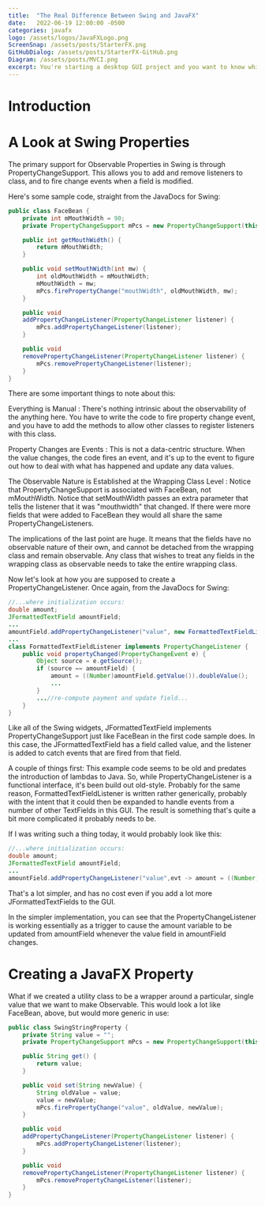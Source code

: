 ```yaml
---
title:  "The Real Difference Between Swing and JavaFX"
date:   2022-06-19 12:00:00 -0500
categories: javafx
logo: /assets/logos/JavaFXLogo.png
ScreenSnap: /assets/posts/StarterFX.png
GitHubDialog: /assets/posts/StarterFX-GitHub.png
Diagram: /assets/posts/MVCI.png
excerpt: You're starting a desktop GUI project and you want to know which is the best toolkit to use, Swing or JavaFX.  How are they different? What's the advantages of one over the other?  Let's take a look.
---
```


# Introduction


# A Look at Swing Properties

The primary support for Observable Properties in Swing is through PropertyChangeSupport.  This allows you to add and remove listeners to class, and to fire change events when a field is modified.  

Here's some sample code, straight from the JavaDocs for Swing:

``` java
public class FaceBean {
    private int mMouthWidth = 90;
    private PropertyChangeSupport mPcs = new PropertyChangeSupport(this);

    public int getMouthWidth() {
        return mMouthWidth;
    }

    public void setMouthWidth(int mw) {
        int oldMouthWidth = mMouthWidth;
        mMouthWidth = mw;
        mPcs.firePropertyChange("mouthWidth", oldMouthWidth, mw);
    }

    public void
    addPropertyChangeListener(PropertyChangeListener listener) {
        mPcs.addPropertyChangeListener(listener);
    }

    public void
    removePropertyChangeListener(PropertyChangeListener listener) {
        mPcs.removePropertyChangeListener(listener);
    }
}
```
There are some important things to note about this:

Everything is Manual
: There's nothing intrinsic about the observability of the anything here.  You have to write the code to fire property change event, and you have to add the methods to allow other classes to register listeners with this class.

Property Changes are Events
: This is not a data-centric structure.  When the value changes, the code fires an event, and it's up to the event to figure out how to deal with what has happened and update any data values.

The Observable Nature is Established at the Wrapping Class Level
: Notice that PropertyChangeSupport is associated with FaceBean, not mMouthWidth.  Notice that setMouthWidth passes an extra parameter that tells the listener that it was "mouthwidth" that changed.  If there were more fields that were added to FaceBean they would all share the same PropertyChangeListeners.

The implications of the last point are huge.  It means that the fields have no observable nature of their own, and cannot be detached from the wrapping class and remain observable.  Any class that wishes to treat any fields in the wrapping class as observable needs to take the entire wrapping class.


Now let's look at how you are supposed to create a PropertyChangeListener.  Once again, from the JavaDocs for Swing:

``` java
//...where initialization occurs:
double amount;
JFormattedTextField amountField;
...
amountField.addPropertyChangeListener("value", new FormattedTextFieldListener());
...
class FormattedTextFieldListener implements PropertyChangeListener {
    public void propertyChanged(PropertyChangeEvent e) {
        Object source = e.getSource();
        if (source == amountField) {
            amount = ((Number)amountField.getValue()).doubleValue();
            ...
        }
        ...//re-compute payment and update field...
    }
}
```

Like all of the Swing widgets, JFormattedTextField implements PropertyChangeSupport just like FaceBean in the first code sample does.  In this case, the JFormattedTextField has a field called value, and the listener is added to catch events that are fired from that field.

A couple of things first:  This example code seems to be old and predates the introduction of lambdas to Java. So, while PropertyChangeListener is a functional interface, it's been build out old-style.  Probably for the same reason, FormattedTextFieldListener is written rather generically, probably with the intent that it could then be expanded to handle events from a number of other TextFields in this GUI.  The result is something that's quite a bit more complicated it probably needs to be.  

If I was writing such a thing today, it would probably look like this:

``` java
//...where initialization occurs:
double amount;
JFormattedTextField amountField;
...
amountField.addPropertyChangeListener("value",evt -> amount = ((Number)amountField.getValue()).doubleValue());
```

That's a lot simpler, and has no cost even if you add a lot more JFormattedTextFields to the GUI.

In the simpler implementation, you can see that the PropertyChangeListener is working essentially as a trigger to cause the amount variable to be updated from amountField whenever the value field in amountField changes.

# Creating a JavaFX Property

What if we created a utility class to be a wrapper around a particular, single value that we want to make Observable.  This would look a lot like FaceBean, above, but would more generic in use:

``` java
public class SwingStringProperty {
    private String value = "";
    private PropertyChangeSupport mPcs = new PropertyChangeSupport(this);

    public String get() {
        return value;
    }

    public void set(String newValue) {
        String oldValue = value;
        value = newValue;
        mPcs.firePropertyChange("value", oldValue, newValue);
    }

    public void
    addPropertyChangeListener(PropertyChangeListener listener) {
        mPcs.addPropertyChangeListener(listener);
    }

    public void
    removePropertyChangeListener(PropertyChangeListener listener) {
        mPcs.removePropertyChangeListener(listener);
    }
}
```
